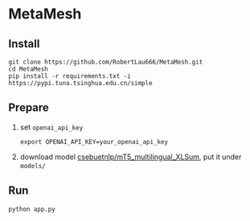 # MetaMesh
## Install
```
git clone https://github.com/RobertLau666/MetaMesh.git
cd MetaMesh
pip install -r requirements.txt -i https://pypi.tuna.tsinghua.edu.cn/simple
```
## Prepare
1. set ```openai_api_key```
   ```
   export OPENAI_API_KEY=your_openai_api_key
   ```
2. download model [csebuetnlp/mT5_multilingual_XLSum](https://huggingface.co/csebuetnlp/mT5_multilingual_XLSum), put it under ```models/```

## Run
```
python app.py
```
